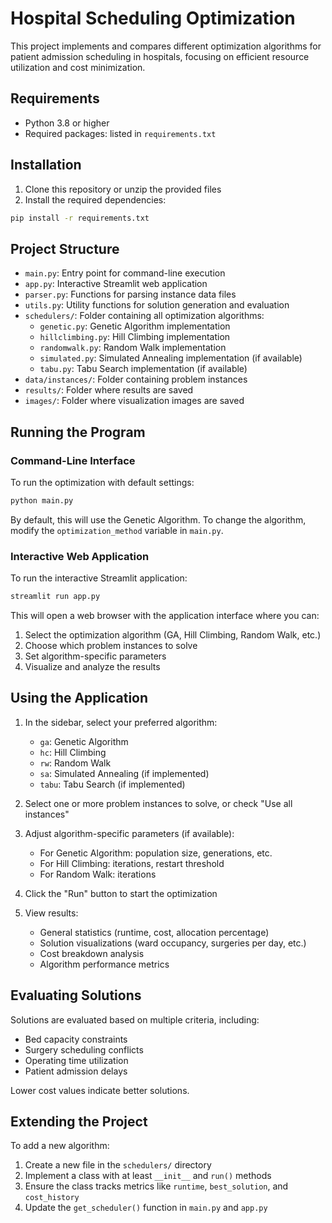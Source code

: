 # Hospital Scheduling Optimization

This project implements and compares different optimization algorithms for patient admission scheduling in hospitals, focusing on efficient resource utilization and cost minimization.

## Requirements

- Python 3.8 or higher
- Required packages: listed in `requirements.txt`

## Installation

1. Clone this repository or unzip the provided files
2. Install the required dependencies:

```bash
pip install -r requirements.txt
```

## Project Structure

- `main.py`: Entry point for command-line execution
- `app.py`: Interactive Streamlit web application
- `parser.py`: Functions for parsing instance data files
- `utils.py`: Utility functions for solution generation and evaluation
- `schedulers/`: Folder containing all optimization algorithms:
  - `genetic.py`: Genetic Algorithm implementation
  - `hillclimbing.py`: Hill Climbing implementation
  - `randomwalk.py`: Random Walk implementation
  - `simulated.py`: Simulated Annealing implementation (if available)
  - `tabu.py`: Tabu Search implementation (if available)
- `data/instances/`: Folder containing problem instances
- `results/`: Folder where results are saved
- `images/`: Folder where visualization images are saved

## Running the Program

### Command-Line Interface

To run the optimization with default settings:

```bash
python main.py
```

By default, this will use the Genetic Algorithm. To change the algorithm, modify the `optimization_method` variable in `main.py`.

### Interactive Web Application

To run the interactive Streamlit application:

```bash
streamlit run app.py
```

This will open a web browser with the application interface where you can:
1. Select the optimization algorithm (GA, Hill Climbing, Random Walk, etc.)
2. Choose which problem instances to solve
3. Set algorithm-specific parameters
4. Visualize and analyze the results

## Using the Application

1. In the sidebar, select your preferred algorithm:
   - `ga`: Genetic Algorithm
   - `hc`: Hill Climbing
   - `rw`: Random Walk
   - `sa`: Simulated Annealing (if implemented)
   - `tabu`: Tabu Search (if implemented)

2. Select one or more problem instances to solve, or check "Use all instances"

3. Adjust algorithm-specific parameters (if available):
   - For Genetic Algorithm: population size, generations, etc.
   - For Hill Climbing: iterations, restart threshold
   - For Random Walk: iterations

4. Click the "Run" button to start the optimization

5. View results:
   - General statistics (runtime, cost, allocation percentage)
   - Solution visualizations (ward occupancy, surgeries per day, etc.)
   - Cost breakdown analysis
   - Algorithm performance metrics

## Evaluating Solutions

Solutions are evaluated based on multiple criteria, including:
- Bed capacity constraints
- Surgery scheduling conflicts
- Operating time utilization
- Patient admission delays

Lower cost values indicate better solutions.

## Extending the Project

To add a new algorithm:
1. Create a new file in the `schedulers/` directory
2. Implement a class with at least `__init__` and `run()` methods
3. Ensure the class tracks metrics like `runtime`, `best_solution`, and `cost_history`
4. Update the `get_scheduler()` function in `main.py` and `app.py`